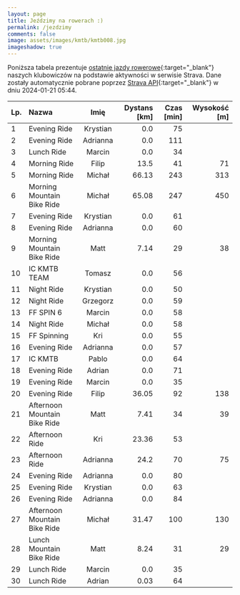 ```yaml
---
layout: page
title: Jeździmy na rowerach :)
permalink: /jezdzimy
comments: false
image: assets/images/kmtb/kmtb008.jpg
imageshadow: true
---
```


Poniższa tabela prezentuje [ostatnie jazdy rowerowe](https://www.strava.com/clubs/336381){:target="_blank"} naszych klubowiczów na podstawie aktywności w serwisie Strava. Dane zostały automatycznie pobrane poprzez [Strava API](https://developers.strava.com/docs/reference/#api-Clubs-getClubActivitiesById){:target="_blank"} w dniu 2024-01-21 05:44.

Lp. | Nazwa | Imię | Dystans [km] | Czas [min] | Wysokość [m]
:--- | :--- | :---: | ---: | ---: | ---:
1|Evening Ride|Krystian|0.0|75|
2|Evening Ride|Adrianna|0.0|111|
3|Lunch Ride|Marcin|0.0|34|
4|Morning Ride|Filip|13.5|41|71
5|Morning Ride|Michał|66.13|243|313
6|Morning Mountain Bike Ride|Michał|65.08|247|450
7|Evening Ride|Krystian|0.0|61|
8|Evening Ride|Adrianna|0.0|60|
9|Morning Mountain Bike Ride|Matt|7.14|29|38
10|IC KMTB TEAM|Tomasz|0.0|56|
11|Night Ride|Krystian|0.0|50|
12|Night Ride|Grzegorz|0.0|59|
13|FF SPIN 6|Marcin|0.0|58|
14|Night Ride|Michał|0.0|58|
15|FF Spinning|Kri|0.0|55|
16|Evening Ride|Adrianna|0.0|57|
17|IC KMTB|Pablo|0.0|64|
18|Evening Ride|Adrian|0.0|71|
19|Evening Ride|Marcin|0.0|35|
20|Evening Ride|Filip|36.05|92|138
21|Afternoon Mountain Bike Ride|Matt|7.41|34|39
22|Afternoon Ride|Kri|23.36|53|
23|Afternoon Ride|Adrianna|24.2|70|75
24|Evening Ride|Adrianna|0.0|80|
25|Evening Ride|Krystian|0.0|63|
26|Evening Ride|Adrianna|0.0|84|
27|Afternoon Mountain Bike Ride|Michał|31.47|100|130
28|Lunch Mountain Bike Ride|Matt|8.24|31|29
29|Lunch Ride|Marcin|0.0|35|
30|Lunch Ride|Adrian|0.03|64|
